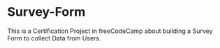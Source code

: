 # Survey-Form
This is a Certification Project in freeCodeCamp about building a Survey Form to collect Data from Users.
